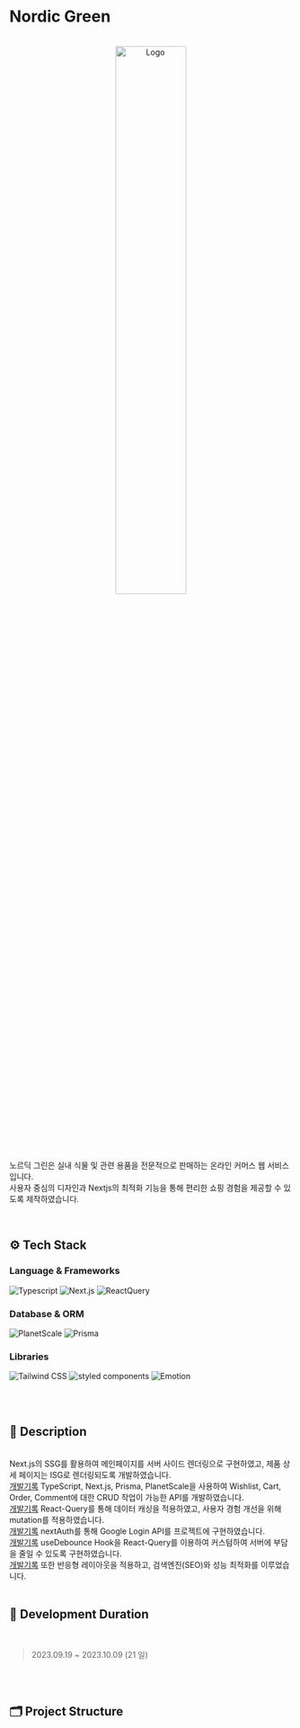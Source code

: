 # Nordic Green

<br/>

<div align='center' >
  <img width="50%" alt="Logo" src="https://github.com/jaylenyu/nordic-green/assets/124610396/c957bce1-a815-4717-82b0-a50d42205936">
</div>

<br />

노르딕 그린은 실내 식물 및 관련 용품을 전문적으로 판매하는 온라인 커머스 웹 서비스입니다. 
<br />
사용자 중심의 디자인과 Nextjs의 최적화 기능을 통해 편리한 쇼핑 경험을 제공할 수 있도록 제작하였습니다.

<br />

## ⚙️ Tech Stack

### Language & Frameworks
![Typescript](https://img.shields.io/badge/Typescript-3178C6?style=flat-square&logo=Typescript&logoColor=white)
![Next.js](https://img.shields.io/badge/Next.js-000000?style=flat-square&logo=Next.js&logoColor=white)
![ReactQuery](https://img.shields.io/badge/ReactQuery-FF4154?style=flat-square&logo=ReactQuery&logoColor=white)

### Database & ORM
![PlanetScale](https://img.shields.io/badge/PlanetScale-000000?style=flat-square&logo=PlanetScale&logoColor=white)
![Prisma](https://img.shields.io/badge/Prisma-2D3748?style=flat-square&logo=Prisma&logoColor=white)

### Libraries
![Tailwind CSS](https://img.shields.io/badge/Tailwind%20CSS-06B6D4?style=flat-square&logo=Tailwind%20CSS&logoColor=white)
![styled components](https://img.shields.io/badge/styled%20components-DB7093?style=flat-square&logo=styled-components&logoColor=white)
![Emotion](https://img.shields.io/badge/Emotion-D26AC2?style=flat-square&logo=Emotion&logoColor=white)

<br />
<br />

## 📝 Description

<br />
Next.js의 SSG를 활용하여 메인페이지를 서버 사이드 렌더링으로 구현하였고, 제품 상세 페이지는 ISG로 렌더링되도록 개발하였습니다. 
<br />
<a href="https://jaylenyu.tistory.com/61">개발기록</a>
TypeScript, Next.js, Prisma, PlanetScale을 사용하여 Wishlist, Cart, Order, Comment에 대한 CRUD 작업이 가능한 API를 개발하였습니다. 
<br />
<a href="https://jaylenyu.tistory.com/61">개발기록</a>
React-Query를 통해 데이터 캐싱을 적용하였고, 사용자 경험 개선을 위해 mutation를 적용하였습니다. 
<br />
<a href="https://jaylenyu.tistory.com/62">개발기록</a>
nextAuth를 통해 Google Login API를 프로젝트에 구현하였습니다. 
<br />
<a href="https://jaylenyu.tistory.com/60">개발기록</a>
useDebounce Hook을 React-Query를 이용하여 커스텀하여 서버에 부담을 줄일 수 있도록 구현하였습니다.
<br />
<a href="https://jaylenyu.tistory.com/66">개발기록</a>
 또한 반응형 레이아웃을 적용하고, 검색엔진(SEO)와 성능 최적화를 이루었습니다.

<br />
<br />

## 📅 Development Duration

<br />

> 2023.09.19 ~ 2023.10.09 (21 일)

<br />
<br />

## 🗂️ Project Structure

<br />
